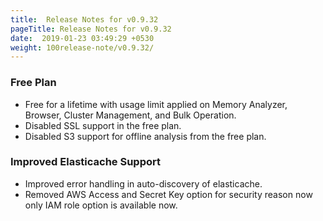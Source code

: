 ```yaml
---
title:  Release Notes for v0.9.32
pageTitle: Release Notes for v0.9.32
date:  2019-01-23 03:49:29 +0530
weight: 100release-note/v0.9.32/
---
```

### Free Plan

- Free for a lifetime with usage limit applied on Memory Analyzer, Browser, Cluster Management, and Bulk Operation.
- Disabled SSL support in the free plan.
- Disabled S3 support for offline analysis from the free plan.

### Improved Elasticache Support

- Improved error handling in auto-discovery of elasticache.
- Removed AWS Access and Secret Key option for security reason now only IAM role option is available now.
